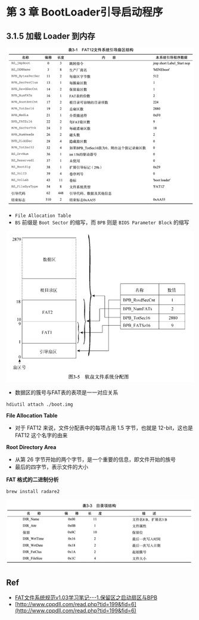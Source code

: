 # 第 3 章 BootLoader引导启动程序



## 3.1.5 加载 Loader 到内存

<img src="./03-01.png" >

* `File Allocation Table`
* `BS` 前缀是 `Boot Sector` 的缩写，而 `BPB` 则是 `BIOS Parameter Block` 的缩写

<img src="./03-02.png" />

* 数据区的簇号与FAT表的表项是一一对应关系

```bash
hdiutil attach ./boot.img
```

**File Allocation Table**

* 对于 FAT12 来说，文件分配表中的每项占用 1.5 字节，也就是 12-bit，这也是 FAT12 这个名字的由来

**Root Directory Area**

* 从第 26 字节开始的两个字节，是一个重要的信息，即文件开始的族号
* 最后的四字节，表示文件的大小

**FAT 格式的二进制分析**

```bash
brew install radare2
```



<img src="./03-03.png" />




## Ref

* [FAT文件系统规范v1.03学习笔记---1.保留区之启动扇区与BPB](https://www.cnblogs.com/smartjourneys/p/8413616.html)
* [http://www.cppdll.com/read.php?tid=199&fid=6](http://www.cppdll.com/read.php?tid=199&fid=6)